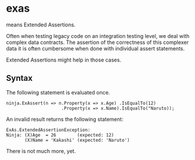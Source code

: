 # exas

means Extended Assertions.

Often when testing legacy code on an integration testing level, we deal with complex data contracts.
The assertion of the correctness of this complexer data it is often cumbersome when done with individual assert statements.

Extended Assertions might help in those cases.

## Syntax

The following statement is evaluated once.
```
ninja.ExAssert(n => n.Property(x => x.Age) .IsEqualTo(12)
                     .Property(x => x.Name).IsEqualTo("Naruto));
```

An invalid result returns the following statement:
```
ExAs.ExtendedAssertionException:
Ninja: (X)Age  = 26        (expected: 12)
       (X)Name = 'Kakashi' (expected: 'Naruto')
```

There is not much more, yet.
